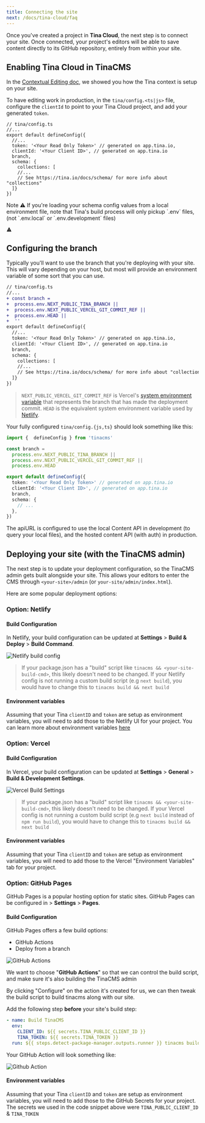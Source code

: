 ```yaml
---
title: Connecting the site
next: /docs/tina-cloud/faq
---
```


Once you've created a project in **Tina Cloud**, the next step is to connect your site. Once connected, your project's editors will be able to save content directly to its GitHub repository, entirely from within your site.

## Enabling Tina Cloud in TinaCMS

In the [Contextual Editing doc](/docs/tinacms-context/), we showed you how the Tina context is setup on your site.

To have editing work in production, in the `tina/config.<ts|js>` file, configure the `clientId` to point to your Tina Cloud project, and add your generated `token`.

```tsx
// tina/config.ts
//...
export default defineConfig({
  //...
  token: '<Your Read Only Token>' // generated on app.tina.io,
  clientId: '<Your Client ID>', // generated on app.tina.io
  branch,
  schema: {
    collections: [
    //...
    // See https://tina.io/docs/schema/ for more info about "collections"
  ]}
})
```

<div class="short-code-warning">
  <div>
    <p>Note ⚠️ If you're loading your schema config values from a local environment file, note that Tina's build process will only pickup `.env` files, (not `.env.local` or `.env.development` files)</p>
  </div>

  <svg stroke="currentColor" fill="currentColor" stroke-width="0" viewBox="0 0 512 512" height="1em" width="1em" xmlns="http://www.w3.org/2000/svg">
    <path d="M32 464h448L256 48 32 464zm248-64h-48v-48h48v48zm0-80h-48v-96h48v96z" />
  </svg>
</div>

## Configuring the branch

Typically you'll want to use the branch that you're deploying with your site. This will vary depending on your host, but most will provide an environment variable of some sort that you can use.

```diff
// tina/config.ts
//...
+ const branch =
+  process.env.NEXT_PUBLIC_TINA_BRANCH ||
+  process.env.NEXT_PUBLIC_VERCEL_GIT_COMMIT_REF ||
+  process.env.HEAD ||
+  ''
export default defineConfig({
  //...
  token: '<Your Read Only Token>' // generated on app.tina.io,
  clientId: '<Your Client ID>', // generated on app.tina.io
  branch,
  schema: {
    collections: [
    //...
    // See https://tina.io/docs/schema/ for more info about "collections"
  ]}
})
```

> `NEXT_PUBLIC_VERCEL_GIT_COMMIT_REF` is Vercel's [system environment variable](https://vercel.com/docs/concepts/projects/environment-variables#system-environment-variables) that represents the branch that has made the deployment commit.
> `HEAD` is the equivalent system environment variable used by [Netlify](https://docs.netlify.com/configure-builds/environment-variables/#git-metadata).

Your fully configured `tina/config.{js,ts}` should look something like this:

```ts
import {  defineConfig } from 'tinacms'

const branch =
  process.env.NEXT_PUBLIC_TINA_BRANCH ||
  process.env.NEXT_PUBLIC_VERCEL_GIT_COMMIT_REF ||
  process.env.HEAD

export default defineConfig({
  token: '<Your Read Only Token>' // generated on app.tina.io
  clientId: '<Your Client ID>', // generated on app.tina.io
  branch,
  schema: {
    // ...
  },
})
```

The apiURL is configured to use the local Content API in development (to query your local files), and the hosted content API (with auth) in production.

## Deploying your site (with the TinaCMS admin)

The next step is to update your deployment configuration, so the TinaCMS admin gets built alongside your site. This allows your editors to enter the CMS through `<your-site>/admin` (or `your-site/admin/index.html`).

Here are some popular deployment options:

### Option: Netlify

#### Build Configuration

In Netlify, your build configuration can be updated at **Settings** > **Build & Deploy** > **Build Command**.

![Netlify build config](http://res.cloudinary.com/forestry-demo/image/upload/v1674607585/Screen_Shot_2023-01-24_at_8.45.23_PM_gbqyqb.png 'Netlify build config')

> If your package.json has a "build" script like `tinacms && <your-site-build-cmd>`, this likely doesn't need to be changed. If your Netlify config is not running a custom build script (e.g `next build`), you would have to change this to `tinacms build && next build`

#### Environment variables

Assuming that your Tina `clientID` and `token` are setup as environment variables, you will need to add those to the Netlify UI for your project. You can learn more about environment variables [here](https://docs.netlify.com/environment-variables/overview/?_ga=2.128850127.213489666.1674607241-1149277376.1674150726 'netlify environment variables')

### Option: Vercel

#### Build Configuration

In Vercel, your build configuration can be updated at **Settings** > **General** > **Build & Development Settings**.

![Vercel Build Settings](https://res.cloudinary.com/forestry-demo/image/upload/v1674653527/tina-io/docs/tina-cloud/vercel-build-settings_vubza8.png 'Vercel Build Settings')

> If your package.json has a "build" script like `tinacms && <your-site-build-cmd>`, this likely doesn't need to be changed. If your Vercel config is not running a custom build script (e.g `next build` instead of `npm run build`), you would have to change this to `tinacms build && next build`

#### Environment variables

Assuming that your Tina `clientID` and `token` are setup as environment variables, you will need to add those to the Vercel "Environment Variables" tab for your project.

### Option: GitHub Pages

GitHub Pages is a popular hosting option for static sites. GitHub Pages can be configured in **<your-repo>** > **Settings** > **Pages**.

#### Build Configuration

GitHub Pages offers a few build options:

- GitHub Actions
- Deploy from a branch

![GitHub Actions](https://res.cloudinary.com/forestry-demo/image/upload/v1674654344/tina-io/docs/tina-cloud/Screen_Shot_2023-01-25_at_9.40.52_AM_fby9q2.png 'GitHub Actions')

We want to choose "**GitHub Actions**" so that we can control the build script, and make sure it's also building the TinaCMS admin

By clicking "Configure" on the action it's created for us, we can then tweak the build script to build tinacms along with our site.

Add the following step **before** your site's build step:

```yml
- name: Build TinaCMS
  env:
    CLIENT_ID: ${{ secrets.TINA_PUBLIC_CLIENT_ID }}
    TINA_TOKEN: ${{ secrets.TINA_TOKEN }}
  run: ${{ steps.detect-package-manager.outputs.runner }} tinacms build
```

Your GitHub Action will look something like:

![Github Action](https://res.cloudinary.com/forestry-demo/image/upload/v1675783496/tina-io/docs/tina-cloud/gh-config.png 'Github Action')

#### Environment variables

Assuming that your Tina `clientID` and `token` are setup as environment variables, you will need to add those to the GitHub Secrets for your project. The secrets we used in the code snippet above were `TINA_PUBLIC_CLIENT_ID` & `TINA_TOKEN`

